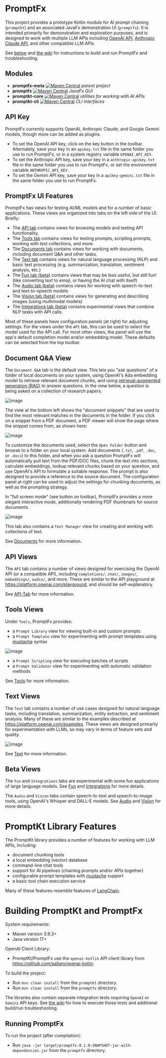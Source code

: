 # PromptFx

This project provides a prototype Kotlin module for AI prompt chaining (`promptkt`) and an associated JavaFx demonstration UI (`promptfx`).
It is intended primarily for demonstration and exploration purposes, and is designed to work with multiple LLM APIs including [OpenAI API](https://platform.openai.com/docs/api-reference), [Anthropic Claude API](https://docs.anthropic.com/claude/reference/getting-started), and other compatible LLM APIs.

See [below](https://github.com/aplpolaris/promptfx/tree/main#building-promptkt-and-promptfx) and [the wiki](https://github.com/aplpolaris/promptfx/wiki) for instructions to build and run PromptFx and troubleshooting.

## Modules

- **promptfx-meta** [![Maven Central](https://maven-badges.herokuapp.com/maven-central/com.googlecode.blaisemath/promptfx-meta/badge.svg)](https://maven-badges.herokuapp.com/maven-central/com.googlecode.blaisemath/promptfx-meta) *parent project*
- **promptfx** [![Maven Central](https://maven-badges.herokuapp.com/maven-central/com.googlecode.blaisemath/promptfx/badge.svg)](https://maven-badges.herokuapp.com/maven-central/com.googlecode.blaisemath/promptfx) *JavaFx GUI*
- **promptkt-core** [![Maven Central](https://maven-badges.herokuapp.com/maven-central/com.googlecode.blaisemath/promptkt-core/badge.svg)](https://maven-badges.herokuapp.com/maven-central/com.googlecode.blaisemath/promptkt-core) *utilities for working with AI APIs*
- **promptkt-cli** [![Maven Central](https://maven-badges.herokuapp.com/maven-central/com.googlecode.blaisemath/promptkt-core/badge.svg)](https://maven-badges.herokuapp.com/maven-central/com.googlecode.blaisemath/promptkt-core) *CLI interfaces*

## API Key

PromptFx currently supports OpenAI, Anthropic Claude, and Google Gemini models, though more can be added as plugins.

- To set the OpenAI API key, click on the key button in the toolbar. Alternately, save your key in an `apikey.txt` file in the same folder you use to run PromptFx, or in a system registry variable `OPENAI_API_KEY`.
- To set the Anthropic API key, save your key in a `anthropic-apikey.txt` file in the same folder you use to run PromptFx, or set the environment variable `ANTHROPIC_API_KEY`.
- To set the Gemini API key, save your key in a `apikey-gemini.txt` file in the same folder you use to run PromptFx.

## PromptFx UI Features

PromptFx has views for testing AI/ML models and for a number of basic applications. These views are organized into tabs on the left side of the UI. Briefly:

- The [API tab](https://github.com/aplpolaris/promptfx/wiki/API-Tab) contains views for browsing models and testing API functionality.
- The [Tools tab](https://github.com/aplpolaris/promptfx/wiki/Tools) contains views for testing prompts, scripting prompts, working with text collections, and more.
- The [Documents tab](https://github.com/aplpolaris/promptfx/wiki/Documents) contains views for working with documents, including document Q&A and other tasks.
- The [Text tab](https://github.com/aplpolaris/promptfx/wiki/Text) contains views for natural language processing (NLP) and basic text processing (e.g. summarization, translation, sentiment analysis, etc.)
- The [Fun tab (beta)](https://github.com/aplpolaris/promptfx/wiki/Fun) contains views that may be less useful, but still fun! (like converting text to emoji, or having the AI chat with itself)
- The [Audio tab (beta)](https://github.com/aplpolaris/promptfx/wiki/Audio) contains views for working with speech-to-text and text-to-speech models
- The [Vision tab (beta)](https://github.com/aplpolaris/promptfx/wiki/Vision) contains views for generating and describing images (using multimodal models)
- The [Integrations tab (beta)](https://github.com/aplpolaris/promptfx/wiki/Integrations) contains experimental views that combine NLP tasks with API calls.

Most of these panels have configuration panels (at right) for adjusting settings. For the views under the `API` tab, this can be used to select the model used for the API call. For most other views, the panel will use the app's default completion model and/or embedding model. These defaults can be selected from the top toolbar.

## Document Q&A View

The `Document Q&A` tab is the default view. This lets you "ask questions" of a folder of local documents on your system, using OpenAI's Ada embedding model to retrieve relevant document chunks, and using [retrieval-augmented generation (RAG)](https://en.wikipedia.org/wiki/Retrieval-augmented_generation) to answer questions. In the view below, a question is being asked on a collection of research papers.

![image](https://github.com/aplpolaris/promptfx/assets/13057929/f5d6d17c-335f-4074-848a-87d0ea7c2aaa)

The view at the bottom left shows the "document snippets" that are used to find the most relevant matches in the documents in the folder. If you click on a snippet from a PDF document, a PDF viewer will show the page where the snippet comes from, as shown here:

![image](https://github.com/aplpolaris/promptfx/assets/13057929/7c289a7d-661b-4059-a21c-a6c1b4b90303)

To customize the documents used, select the `Open Folder` button and browse to a folder on your local system. Add documents (`.txt`, `.pdf`, `.doc`, or `.docx`) to this folder, and when you ask a question PromptFx will automatically pull text from the PDF/DOC files, chunk the text into sections, calculate embeddings, lookup relevant chunks based on your question, and use OpenAI's API to formulate a suitable response. The prompt is also designed to provide a reference to the source document. The configuration panel at right can be used to adjust the settings for chunking documents, as well as the prompting strategy.

In "full screen mode" (see button on toolbar), PromptFx provides a more elegant interactive mode, additionally rendering PDF thumbnails for source documents.

![image](https://github.com/aplpolaris/promptfx/assets/13057929/a063f5b3-59be-4b87-b0ef-76d5d22a9fa6)

This tab also contains a `Text Manager` view for creating and working with collections of text.

See [Documents](https://github.com/aplpolaris/promptfx/wiki/Documents) for more information.

## API Views

The `API` tab contains a number of views designed for exercising the OpenAI API (or a compatible API), including `completions/`, `chat/`, `images/`, `embeddings/`, `audio/`, and more. These are similar to the API playground at https://platform.openai.com/playground, and should be self-explanatory.

See [API-Tab](https://github.com/aplpolaris/promptfx/wiki/API-Tab) for more information.

## Tools Views

Under `Tools`, PromptFx provides:

* a `Prompt Library` view for viewing built-in and custom prompts
* a `Prompt Template` view for experimenting with prompt templates using [mustache](https://mustache.github.io/) syntax

![image](https://github.com/aplpolaris/promptfx/assets/13057929/3a1d64b7-ecb8-49df-933b-458776351c36)

* a `Prompt Scripting` view for executing batches of scripts
* a `Prompt Validator` view for experimenting with automatic validation methods

See [Tools](https://github.com/aplpolaris/promptfx/wiki/Tools) for more information.

## Text Views

The `Text` tab contains a number of use cases designed for natural language tasks, including translation, summarization, entity extraction, and sentiment analysis.
Many of these are similar to the examples described at https://platform.openai.com/examples. These views are designed primarily for experimentation with LLMs, so may vary in terms of feature sets and quality.

![image](https://github.com/aplpolaris/promptfx/assets/13057929/8052d13f-7335-46e1-8e14-e3db00162e35)

See [Text](https://github.com/aplpolaris/promptfx/wiki/Text) for more information.

## Beta Views

The `Fun` and `Integrations` tabs are experimental with some fun applications of large language models.
See [Fun](https://github.com/aplpolaris/promptfx/wiki/Fun) and [Integrations](https://github.com/aplpolaris/promptfx/wiki/Integrations) for more details.

The `Audio` and `Vision` tabs contain speech-to-text and speech-to-image tools, using OpenAI's Whisper and DALL-E models.
See [Audio](https://github.com/aplpolaris/promptfx/wiki/Audio) and [Vision](https://github.com/aplpolaris/promptfx/wiki/Vision) for more details.

# PromptKt Library Features

The PromptKt library provides a number of features for working with LLM APIs, including:

- document chunking tools
- a local embedding (vector) database
- command-line chat tools
- support for AI pipelines (chaining prompts and/or APIs together)
- configurable prompt templates with [mustache](https://mustache.github.io/) support
- a basic tool chain execution service

Many of these features resemble features of [LangChain](https://python.langchain.com/).

# Building PromptKt and PromptFx

System requirements:
- Maven version 3.9.3+
- Java version 17+

OpenAI Client Library:
- PromptKt/PromptFx use the `openai-kotlin` API client library from https://github.com/aallam/openai-kotlin.

To build the project:
- Run `mvn clean install` from the `promptkt` directory.
- Run `mvn clean install` from the `promptfx` directory.

The libraries also contain separate integration tests requiring `OpenAI` or `Gemini` API keys. See [the wiki](https://github.com/aplpolaris/promptfx/wiki) for how to execute those tests and additional build/run troubleshooting.

## Running PromptFx

To run the project (after compilation):
- Run `java -jar target/promptfx-0.1.0-SNAPSHOT-jar-with-dependencies.jar` from the `promptfx` directory.
